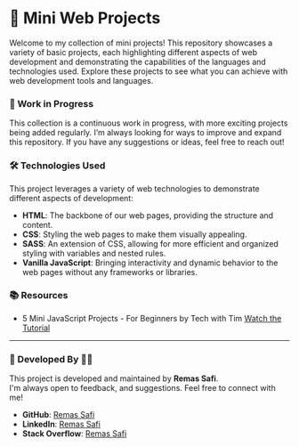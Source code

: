 # 🚀 Mini Web Projects

Welcome to my collection of mini projects! This repository showcases a variety of basic projects, each highlighting different aspects of web development and demonstrating the capabilities of the languages and technologies used. Explore these projects to see what you can achieve with web development tools and languages.

### 🚧 Work in Progress

This collection is a continuous work in progress, with more exciting projects being added regularly. I’m always looking for ways to improve and expand this repository. If you have any suggestions or ideas, feel free to reach out!

### 🛠️ Technologies Used

This project leverages a variety of web technologies to demonstrate different aspects of development:

- **HTML**: The backbone of our web pages, providing the structure and content.
- **CSS**: Styling the web pages to make them visually appealing.
- **SASS**: An extension of CSS, allowing for more efficient and organized styling with variables and nested rules.
- **Vanilla JavaScript**: Bringing interactivity and dynamic behavior to the web pages without any frameworks or libraries.

### 📚 Resources

- 5 Mini JavaScript Projects - For Beginners
  by Tech with Tim
  [Watch the Tutorial](https://www.youtube.com/watch?v=2ml4x0rO1PQ)

---
### 👸 Developed By 👩‍💻

This project is developed and maintained by **Remas Safi**.    
I'm always open to feedback, and suggestions. Feel free to connect with me!

- **GitHub**: [Remas Safi](https://github.com/RemasSafi)
- **LinkedIn**: [Remas Safi](https://www.linkedin.com/in/remas-safi/)
- **Stack Overflow**: [Remas Safi](https://stackoverflow.com/users/13058371/remoo)
